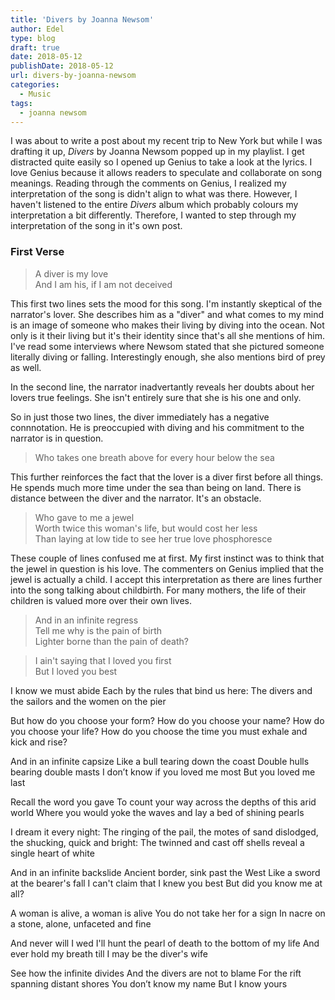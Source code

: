 ```yaml
---
title: 'Divers by Joanna Newsom'
author: Edel
type: blog
draft: true
date: 2018-05-12
publishDate: 2018-05-12
url: divers-by-joanna-newsom
categories:
  - Music
tags:
  - joanna newsom
---
```


I was about to write a post about my recent trip to New York but while I was drafting it up, *Divers* by Joanna Newsom popped up in my playlist. I get distracted quite easily so I opened up Genius to take a look at the lyrics. I love Genius because it allows readers to speculate and collaborate on song meanings. Reading through the comments on Genius, I realized my interpretation of the song is didn't align to what was there. However, I haven't listened to the entire *Divers* album which probably colours my interpretation a bit differently. Therefore, I wanted to step through my interpretation of the song in it's own post.

### First Verse

> A diver is my love<br>And I am his, if I am not deceived

This first two lines sets the mood for this song. I'm instantly skeptical of the narrator's lover. She describes him as a "diver" and what comes to my mind is an image of someone who makes their living by diving into the ocean. Not only is it their living but it's their identity since that's all she mentions of him. I've read some interviews where Newsom stated that she pictured someone literally diving or falling. Interestingly enough, she also mentions bird of prey as well.

In the second line, the narrator inadvertantly reveals her doubts about her lovers true feelings. She isn't entirely sure that she is his one and only.

So in just those two lines, the diver immediately has a negative connnotation. He is preoccupied with diving and his commitment to the narrator is in question.

> Who takes one breath above for every hour below the sea

This further reinforces the fact that the lover is a diver first before all things. He spends much more time under the sea than being on land. There is distance between the diver and the narrator. It's an obstacle.

> Who gave to me a jewel<br>Worth twice this woman's life, but would cost her less<br>Than laying at low tide to see her true love phosphoresce

These couple of lines confused me at first. My first instinct was to think that the jewel in question is his love. The commenters on Genius implied that the jewel is actually a child. I accept this interpretation as there are lines further into the song talking about childbirth. For many mothers, the life of their children is valued more over their own lives.

> And in an infinite regress<br>Tell me why is the pain of birth<br>Lighter borne than the pain of death?



> I ain't saying that I loved you first<br>But I loved you best

I know we must abide
Each by the rules that bind us here:
The divers and the sailors and the women on the pier

But how do you choose your form?
How do you choose your name? How do you choose your life?
How do you choose the time you must exhale and kick and rise?

And in an infinite capsize
Like a bull tearing down the coast
Double hulls bearing double masts
I don’t know if you loved me most
But you loved me last

Recall the word you gave
To count your way across the depths of this arid world
Where you would yoke the waves and lay a bed of shining pearls

I dream it every night:
The ringing of the pail, the motes of sand dislodged, the shucking, quick and bright:
The twinned and cast off shells reveal a single heart of white

And in an infinite backslide
Ancient border, sink past the West
Like a sword at the bearer's fall
I can't claim that I knew you best
But did you know me at all?

A woman is alive, a woman is alive
You do not take her for a sign
In nacre on a stone, alone, unfaceted and fine

And never will I wed
I'll hunt the pearl of death to the bottom of my life
And ever hold my breath till I may be the diver's wife

See how the infinite divides
And the divers are not to blame
For the rift spanning distant shores
You don’t know my name
But I know yours